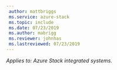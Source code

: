 ```yaml
---
 author: mattbriggs
 ms.service: azure-stack
 ms.topic: include
 ms.date: 07/23/2019
 ms.author: mabrigg
 ms.reviewer: johnhas
 ms.lastreviewed: 07/23/2019
---
```


*Applies to: Azure Stack integrated systems.*